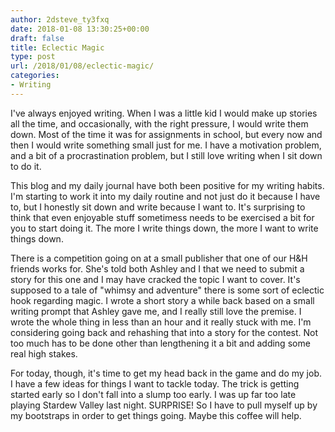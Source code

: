```yaml
---
author: 2dsteve_ty3fxq
date: 2018-01-08 13:30:25+00:00
draft: false
title: Eclectic Magic
type: post
url: /2018/01/08/eclectic-magic/
categories:
- Writing
---
```


I've always enjoyed writing. When I was a little kid I would make up stories all the time, and occasionally, with the right pressure, I would write them down. Most of the time it was for assignments in school, but every now and then I would write something small just for me. I have a motivation problem, and a bit of a procrastination problem, but I still love writing when I sit down to do it.

This blog and my daily journal have both been positive for my writing habits. I'm starting to work it into my daily routine and not just do it because I have to, but I honestly sit down and write because I want to. It's surprising to think that even enjoyable stuff sometimess needs to be exercised a bit for you to start doing it. The more I write things down, the more I want to write things down.

There is a competition going on at a small publisher that one of our H&H friends works for. She's told both Ashley and I that we need to submit a story for this one and I may have cracked the topic I want to cover. It's supposed to a tale of "whimsy and adventure" there is some sort of eclectic hook regarding magic. I wrote a short story a while back based on a small writing prompt that Ashley gave me, and I really still love the premise. I wrote the whole thing in less than an hour and it really stuck with me. I'm considering going back and rehashing that into a story for the contest. Not too much has to be done other than lengthening it a bit and adding some real high stakes.

For today, though, it's time to get my head back in the game and do my job. I have a few ideas for things I want to tackle today. The trick is getting started early so I don't fall into a slump too early. I was up far too late playing Stardew Valley last night. SURPRISE! So I have to pull myself up by my bootstraps in order to get things going. Maybe this coffee will help.
